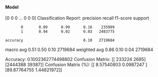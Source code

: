 #### Model
[0 0 0 ... 0 0 0]
Classification Report:
              precision    recall  f1-score   support

           0       0.09      0.99      0.16    235909
           1       0.94      0.02      0.03   2483775

    accuracy                           0.10   2719684
   macro avg       0.51      0.50      0.10   2719684
weighted avg       0.86      0.10      0.04   2719684

Accuracy: 0.1002362774498802
Confusion Matrix:
[[ 233224    2685]
 [2444388   39387]]
Confusion Matrix (%):
[[ 8.57540803  0.0987247 ]
 [89.87764755  1.44821972]]
